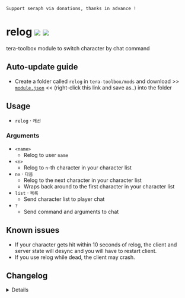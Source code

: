 ```
Support seraph via donations, thanks in advance !
```

# relog [![](https://img.shields.io/badge/paypal-donate-333333.svg?colorA=0070BA&colorB=333333)](https://www.paypal.me/seraphinush) [![](https://img.shields.io/badge/patreon-pledge-333333.svg?colorA=F96854&colorB=333333)](https://www.patreon.com/seraphinush)
tera-toolbox module to switch character by chat command

## Auto-update guide
- Create a folder called `relog` in `tera-toolbox/mods` and download >> [`module.json`](https://raw.githubusercontent.com/ylennia-archives/relog/master/module.json) << (right-click this link and save as..) into the folder

## Usage
- `relog` · `캐선`
### Arguments
- `<name>`
  - Relog to user `name`
- `<n>`
  - Relog to `n`-th character in your character list
- `nx` · `다음`
  - Relog to the next character in your character list
  - Wraps back around to the first character in your character list
- `list` · `목록`
  - Send character list to player chat
- `?`
  - Send command and arguments to chat

## Known issues
- If your character gets hit within 10 seconds of relog, the client and server state will desync and you will have to restart client.
- If you use relog while dead, the client may crash.

## Changelog
<details>
    2.02
    - Changed `+` option to `다음` option
    - Added `목록` option as alias to `list` option
    - Added `?` option
    2.01
    - Added `list` option
    2.00
    - Revised code
    1.00
    - Initial fork

</details>
